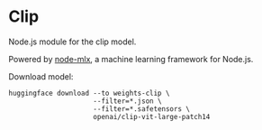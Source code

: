 # Clip

Node.js module for the clip model.

Powered by [node-mlx](https://github.com/frost-beta/node-mlx), a machine
learning framework for Node.js.

Download model:

```console
huggingface download --to weights-clip \
                     --filter=*.json \
                     --filter=*.safetensors \
                     openai/clip-vit-large-patch14
```
